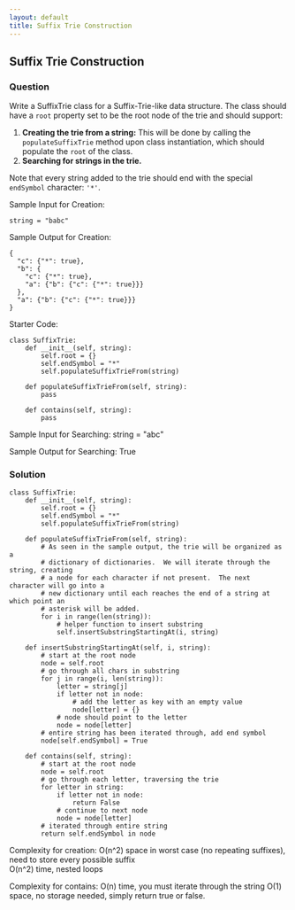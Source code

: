 ```yaml
---
layout: default
title: Suffix Trie Construction
---
```


## Suffix Trie Construction

### Question
Write a SuffixTrie class for a Suffix-Trie-like data structure.  The class should have a `root` property set to be the root node of the trie and should support:

1. **Creating the trie from a string:** This will be done by calling the `populateSuffixTrie` method upon class instantiation, which should populate the `root` of the class.  
2. **Searching for strings in the trie.**

Note that every string added to the trie should end with the special `endSymbol` character: `'*'`.

Sample Input for Creation:
```
string = "babc"
```

Sample Output for Creation:
```
{
  "c": {"*": true},
  "b": {
    "c": {"*": true},
    "a": {"b": {"c": {"*": true}}}
  },
  "a": {"b": {"c": {"*": true}}}
}
```

Starter Code:
```
class SuffixTrie:
    def __init__(self, string):
        self.root = {}
        self.endSymbol = "*"
        self.populateSuffixTrieFrom(string)

    def populateSuffixTrieFrom(self, string):
        pass

    def contains(self, string):
        pass
```

Sample Input for Searching:
string = "abc"

Sample Output for Searching:
True

### Solution
```
class SuffixTrie:
    def __init__(self, string):
        self.root = {}
        self.endSymbol = "*"
        self.populateSuffixTrieFrom(string)

    def populateSuffixTrieFrom(self, string):
        # As seen in the sample output, the trie will be organized as a 
        # dictionary of dictionaries.  We will iterate through the string, creating
        # a node for each character if not present.  The next character will go into a
        # new dictionary until each reaches the end of a string at which point an 
        # asterisk will be added.
        for i in range(len(string)):
            # helper function to insert substring
            self.insertSubstringStartingAt(i, string)

    def insertSubstringStartingAt(self, i, string):
        # start at the root node
        node = self.root
        # go through all chars in substring
        for j in range(i, len(string)):
            letter = string[j]
            if letter not in node:
                # add the letter as key with an empty value
                node[letter] = {}
            # node should point to the letter
            node = node[letter]
        # entire string has been iterated through, add end symbol
        node[self.endSymbol] = True
    
    def contains(self, string):
        # start at the root node
        node = self.root
        # go through each letter, traversing the trie
        for letter in string:
            if letter not in node:
                return False
            # continue to next node
            node = node[letter]
        # iterated through entire string
        return self.endSymbol in node
```
Complexity for creation:
O(n^2) space in worst case (no repeating suffixes), need to store every possible suffix\
O(n^2) time, nested loops

Complexity for contains:
O(n) time, you must iterate through the string
O(1) space, no storage needed, simply return true or false.
